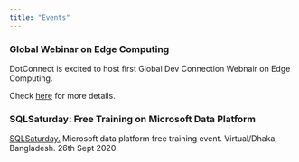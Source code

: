 ```yaml
---
title: "Events"
---
```

### Global Webinar on Edge Computing

DotConnect is excited to host first Global Dev Connection Webnair on Edge Computing.

Check <a href="/events/global-dev-con-egde-computing">here</a> for more details.

### SQLSaturday: Free Training on Microsoft Data Platform

<a href="/events/sql-saturday-1009">SQLSaturday.</a> Microsoft data platform free training event. Virtual/Dhaka, Bangladesh. 26th Sept 2020.
 
